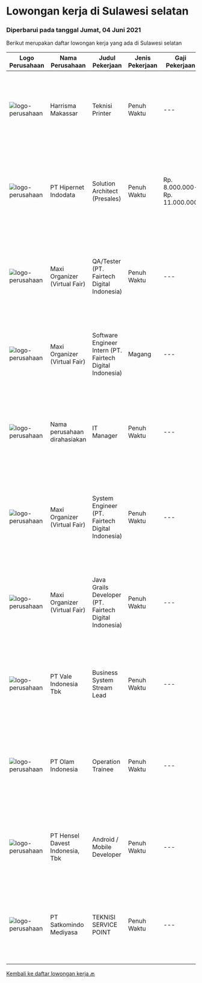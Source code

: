 
  # Lowongan kerja di Sulawesi selatan

  ### Diperbarui pada tanggal Jumat, 04 Juni 2021

  Berikut merupakan daftar lowongan kerja yang ada di Sulawesi selatan

  |Logo Perusahaan | Nama Perusahaan | Judul Pekerjaan | Jenis Pekerjaan | Gaji Pekerjaan | Lokasi | Deskripsi | Tanggal diunggah | Pranala |
  | -------------- | --------------- | --------------- | --------- | --------- | -------------- | ------- | ----------- | ----------- |
  |![logo-perusahaan](https://us.123rf.com/450wm/pavelstasevich/pavelstasevich1811/pavelstasevich181101027/112815900-stock-vector-no-image-available-icon-flat-vector.jpg?ver=6)|Harrisma Makassar|Teknisi Printer|Penuh Waktu|---|Makassar|Kami mencari Teknisi printer yang punya pengalaman minimal beberapa bulan atau setahun dalam hal bongkar pasang printer terutama Inkjet atau...|Rabu, 02 Juni 2021|https://www.jobstreet.co.id/id/job/teknisi-printer-3544180?token=0~a0901d89-179b-450b-96b9-8fcd54ccb79c&sectionRank=1&jobId=jobstreet-id-job-3544180|
|![logo-perusahaan](https://image-service-cdn.seek.com.au/62148b692fdfbf4a4a11c7764913b8f0db15fa3f/ee4dce1061f3f616224767ad58cb2fc751b8d2dc)|PT Hipernet Indodata|Solution Architect (Presales)|Penuh Waktu|Rp. 8.000.000-Rp. 11.000.000|Makassar|Requirement: Age maximum 30 years old Minimum Bachelor degree from Computer Science (Computer Engineering, Information System, Information...|Kamis, 03 Juni 2021|https://www.jobstreet.co.id/id/job/solution-architect-presales-3545561?token=0~a0901d89-179b-450b-96b9-8fcd54ccb79c&sectionRank=2&jobId=jobstreet-id-job-3545561|
|![logo-perusahaan](https://image-service-cdn.seek.com.au/b067e031fef8f19e5974349db7a066918b8286f3/ee4dce1061f3f616224767ad58cb2fc751b8d2dc)|Maxi Organizer (Virtual Fair)|QA/Tester (PT. Fairtech Digital Indonesia)|Penuh Waktu|---|Makassar|Responsibility:This role provides opportunities to assist leading companies and start-ups to perform testing website and Mobile applications using the...|Jumat, 28 Mei 2021|https://www.jobstreet.co.id/id/job/qa-tester-pt-fairtech-digital-indonesia-3540742?token=0~a0901d89-179b-450b-96b9-8fcd54ccb79c&sectionRank=3&jobId=jobstreet-id-job-3540742|
|![logo-perusahaan](https://image-service-cdn.seek.com.au/b067e031fef8f19e5974349db7a066918b8286f3/ee4dce1061f3f616224767ad58cb2fc751b8d2dc)|Maxi Organizer (Virtual Fair)|Software Engineer Intern (PT. Fairtech Digital Indonesia)|Magang|---|Makassar|Responsibilities : Work closely with the tech leader to analyze, design, and develop software Write well designed, testable, efficient code using best...|Jumat, 28 Mei 2021|https://www.jobstreet.co.id/id/job/software-engineer-intern-pt-fairtech-digital-indonesia-3540735?token=0~a0901d89-179b-450b-96b9-8fcd54ccb79c&sectionRank=4&jobId=jobstreet-id-job-3540735|
|![logo-perusahaan](https://us.123rf.com/450wm/pavelstasevich/pavelstasevich1811/pavelstasevich181101027/112815900-stock-vector-no-image-available-icon-flat-vector.jpg?ver=6)|Nama perusahaan dirahasiakan|IT Manager|Penuh Waktu|---|Sulawesi Selatan|Pendidikan minimal S1 segala jurusan Memiliki pengetahuan mengenai PHP dan bahasa pemrograman lainnya atau menguasai jaringan Gaji negotiable...|Selasa, 25 Mei 2021|https://www.jobstreet.co.id/id/job/it-manager-3537839?token=0~a0901d89-179b-450b-96b9-8fcd54ccb79c&sectionRank=5&jobId=jobstreet-id-job-3537839|
|![logo-perusahaan](https://image-service-cdn.seek.com.au/b067e031fef8f19e5974349db7a066918b8286f3/ee4dce1061f3f616224767ad58cb2fc751b8d2dc)|Maxi Organizer (Virtual Fair)|System Engineer (PT. Fairtech Digital Indonesia)|Penuh Waktu|---|Makassar|Responsibilities : Develop high-performance and reliable system Maintain production system according to SLA Design and implement monitoring tools to...|Jumat, 28 Mei 2021|https://www.jobstreet.co.id/id/job/system-engineer-pt-fairtech-digital-indonesia-3540707?token=0~a0901d89-179b-450b-96b9-8fcd54ccb79c&sectionRank=6&jobId=jobstreet-id-job-3540707|
|![logo-perusahaan](https://image-service-cdn.seek.com.au/b067e031fef8f19e5974349db7a066918b8286f3/ee4dce1061f3f616224767ad58cb2fc751b8d2dc)|Maxi Organizer (Virtual Fair)|Java Grails Developer (PT. Fairtech Digital Indonesia)|Penuh Waktu|---|Makassar|Responsibility :Develops, enhances, debugs, supports, maintains, and tests software applications that support business units or supporting functions....|Jumat, 28 Mei 2021|https://www.jobstreet.co.id/id/job/java-grails-developer-pt-fairtech-digital-indonesia-3540758?token=0~a0901d89-179b-450b-96b9-8fcd54ccb79c&sectionRank=7&jobId=jobstreet-id-job-3540758|
|![logo-perusahaan](https://image-service-cdn.seek.com.au/60103aff7c17273f34198bccd31b0720f3e37570/ee4dce1061f3f616224767ad58cb2fc751b8d2dc)|PT Vale Indonesia Tbk|Business System Stream Lead|Penuh Waktu|---|Sulawesi Selatan|Purpose of the Role:Ensure the all business processes in its area is completed immediately by measure and analyze current process, formulate process...|Kamis, 20 Mei 2021|https://www.jobstreet.co.id/id/job/business-system-stream-lead-3534686?token=0~a0901d89-179b-450b-96b9-8fcd54ccb79c&sectionRank=8&jobId=jobstreet-id-job-3534686|
|![logo-perusahaan](https://image-service-cdn.seek.com.au/1b3a5c94ec98d96bf4fb9ef908e05ea937216654/ee4dce1061f3f616224767ad58cb2fc751b8d2dc)|PT Olam Indonesia|Operation Trainee|Penuh Waktu|---|Makassar|POSITION SUMMARY This Operations Trainee Program is designed for Master Management University Fresh Graduates who want to learn and start their career...|Selasa, 18 Mei 2021|https://www.jobstreet.co.id/id/job/operation-trainee-3531485?token=0~a0901d89-179b-450b-96b9-8fcd54ccb79c&sectionRank=9&jobId=jobstreet-id-job-3531485|
|![logo-perusahaan](https://image-service-cdn.seek.com.au/4b7144cb6b457731b0550005e5a810050d5e2d3b/ee4dce1061f3f616224767ad58cb2fc751b8d2dc)|PT Hensel Davest Indonesia, Tbk|Android / Mobile Developer|Penuh Waktu|---|Makassar|Kualifikasi : Latar belakang pendidikan minimal S1 Teknik Informatika atau setara Memiliki pengalaman minimal 1 tahun di bidang yang sama Menguasai...|Kamis, 20 Mei 2021|https://www.jobstreet.co.id/id/job/android-mobile-developer-3524704?token=0~a0901d89-179b-450b-96b9-8fcd54ccb79c&sectionRank=10&jobId=jobstreet-id-job-3524704|
|![logo-perusahaan](https://image-service-cdn.seek.com.au/8980d02982123d474344b621e944243fa3960599/ee4dce1061f3f616224767ad58cb2fc751b8d2dc)|PT Satkomindo Mediyasa|TEKNISI SERVICE POINT|Penuh Waktu|---|Makassar|Kualifikasi : Usia minimal 18 tahun, maksimal 35 tahun Pendidikan min SMK Teknik Komputer Jaringan, Telekomunikasi Jurusan Transmisi Radio Memiliki...|Senin, 10 Mei 2021|https://www.jobstreet.co.id/id/job/teknisi-service-point-3528375?token=0~a0901d89-179b-450b-96b9-8fcd54ccb79c&sectionRank=11&jobId=jobstreet-id-job-3528375|


  [Kembali ke daftar lowongan kerja 🔙](../README.md#daftar-lowongan-kerja)
  
